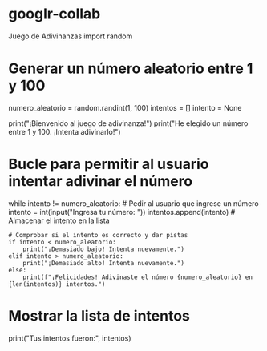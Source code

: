 # googlr-collab
Juego de Adivinanzas
import random

# Generar un número aleatorio entre 1 y 100
numero_aleatorio = random.randint(1, 100)
intentos = []
intento = None

print("¡Bienvenido al juego de adivinanza!")
print("He elegido un número entre 1 y 100. ¡Intenta adivinarlo!")

# Bucle para permitir al usuario intentar adivinar el número
while intento != numero_aleatorio:
    # Pedir al usuario que ingrese un número
    intento = int(input("Ingresa tu número: "))
    intentos.append(intento)  # Almacenar el intento en la lista

    # Comprobar si el intento es correcto y dar pistas
    if intento < numero_aleatorio:
        print("¡Demasiado bajo! Intenta nuevamente.")
    elif intento > numero_aleatorio:
        print("¡Demasiado alto! Intenta nuevamente.")
    else:
        print(f"¡Felicidades! Adivinaste el número {numero_aleatorio} en {len(intentos)} intentos.")

# Mostrar la lista de intentos
print("Tus intentos fueron:", intentos)
